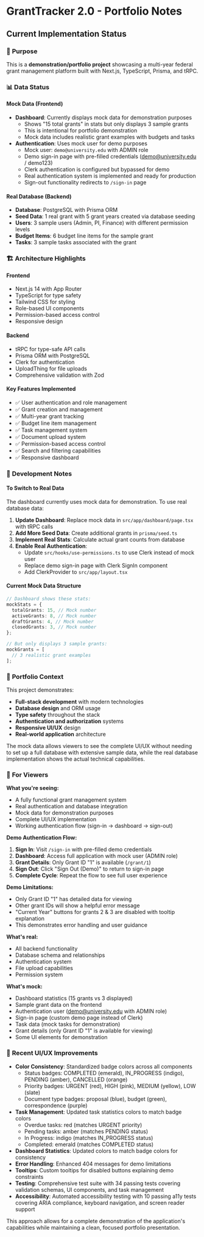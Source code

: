 # GrantTracker 2.0 - Portfolio Notes

## Current Implementation Status

### 🎯 **Purpose**

This is a **demonstration/portfolio project** showcasing a multi-year federal grant management platform built with Next.js, TypeScript, Prisma, and tRPC.

### 📊 **Data Status**

#### **Mock Data (Frontend)**

- **Dashboard**: Currently displays mock data for demonstration purposes
  - Shows "15 total grants" in stats but only displays 3 sample grants
  - This is intentional for portfolio demonstration
  - Mock data includes realistic grant examples with budgets and tasks
- **Authentication**: Uses mock user for demo purposes
  - Mock user: `demo@university.edu` with ADMIN role
  - Demo sign-in page with pre-filled credentials (demo@university.edu / demo123)
  - Clerk authentication is configured but bypassed for demo
  - Real authentication system is implemented and ready for production
  - Sign-out functionality redirects to `/sign-in` page

#### **Real Database (Backend)**

- **Database**: PostgreSQL with Prisma ORM
- **Seed Data**: 1 real grant with 5 grant years created via database seeding
- **Users**: 3 sample users (Admin, PI, Finance) with different permission levels
- **Budget Items**: 6 budget line items for the sample grant
- **Tasks**: 3 sample tasks associated with the grant

### 🏗️ **Architecture Highlights**

#### **Frontend**

- Next.js 14 with App Router
- TypeScript for type safety
- Tailwind CSS for styling
- Role-based UI components
- Permission-based access control
- Responsive design

#### **Backend**

- tRPC for type-safe API calls
- Prisma ORM with PostgreSQL
- Clerk for authentication
- UploadThing for file uploads
- Comprehensive validation with Zod

#### **Key Features Implemented**

- ✅ User authentication and role management
- ✅ Grant creation and management
- ✅ Multi-year grant tracking
- ✅ Budget line item management
- ✅ Task management system
- ✅ Document upload system
- ✅ Permission-based access control
- ✅ Search and filtering capabilities
- ✅ Responsive dashboard

### 🔧 **Development Notes**

#### **To Switch to Real Data**

The dashboard currently uses mock data for demonstration. To use real database data:

1. **Update Dashboard**: Replace mock data in `src/app/dashboard/page.tsx` with tRPC calls
2. **Add More Seed Data**: Create additional grants in `prisma/seed.ts`
3. **Implement Real Stats**: Calculate actual grant counts from database
4. **Enable Real Authentication**:
   - Update `src/hooks/use-permissions.ts` to use Clerk instead of mock user
   - Replace demo sign-in page with Clerk SignIn component
   - Add ClerkProvider to `src/app/layout.tsx`

#### **Current Mock Data Structure**

```typescript
// Dashboard shows these stats:
mockStats = {
  totalGrants: 15, // Mock number
  activeGrants: 8, // Mock number
  draftGrants: 4, // Mock number
  closedGrants: 3, // Mock number
};

// But only displays 3 sample grants:
mockGrants = [
  // 3 realistic grant examples
];
```

### 🚀 **Portfolio Context**

This project demonstrates:

- **Full-stack development** with modern technologies
- **Database design** and ORM usage
- **Type safety** throughout the stack
- **Authentication and authorization** systems
- **Responsive UI/UX** design
- **Real-world application** architecture

The mock data allows viewers to see the complete UI/UX without needing to set up a full database with extensive sample data, while the real database implementation shows the actual technical capabilities.

### 📝 **For Viewers**

**What you're seeing:**

- A fully functional grant management system
- Real authentication and database integration
- Mock data for demonstration purposes
- Complete UI/UX implementation
- Working authentication flow (sign-in → dashboard → sign-out)

**Demo Authentication Flow:**

1. **Sign In**: Visit `/sign-in` with pre-filled demo credentials
2. **Dashboard**: Access full application with mock user (ADMIN role)
3. **Grant Details**: Only Grant ID "1" is available (`/grant/1`)
4. **Sign Out**: Click "Sign Out (Demo)" to return to sign-in page
5. **Complete Cycle**: Repeat the flow to see full user experience

**Demo Limitations:**

- Only Grant ID "1" has detailed data for viewing
- Other grant IDs will show a helpful error message
- "Current Year" buttons for grants 2 & 3 are disabled with tooltip explanation
- This demonstrates error handling and user guidance

**What's real:**

- All backend functionality
- Database schema and relationships
- Authentication system
- File upload capabilities
- Permission system

**What's mock:**

- Dashboard statistics (15 grants vs 3 displayed)
- Sample grant data on the frontend
- Authentication user (demo@university.edu with ADMIN role)
- Sign-in page (custom demo page instead of Clerk)
- Task data (mock tasks for demonstration)
- Grant details (only Grant ID "1" is available for viewing)
- Some UI elements for demonstration

### 🎨 **Recent UI/UX Improvements**

- **Color Consistency**: Standardized badge colors across all components
  - Status badges: COMPLETED (emerald), IN_PROGRESS (indigo), PENDING (amber), CANCELLED (orange)
  - Priority badges: URGENT (red), HIGH (pink), MEDIUM (yellow), LOW (slate)
  - Document type badges: proposal (blue), budget (green), correspondence (purple)
- **Task Management**: Updated task statistics colors to match badge colors
  - Overdue tasks: red (matches URGENT priority)
  - Pending tasks: amber (matches PENDING status)
  - In Progress: indigo (matches IN_PROGRESS status)
  - Completed: emerald (matches COMPLETED status)
- **Dashboard Statistics**: Updated colors to match badge colors for consistency
- **Error Handling**: Enhanced 404 messages for demo limitations
- **Tooltips**: Custom tooltips for disabled buttons explaining demo constraints
- **Testing**: Comprehensive test suite with 34 passing tests covering validation schemas, UI components, and task management
- **Accessibility**: Automated accessibility testing with 10 passing a11y tests covering ARIA compliance, keyboard navigation, and screen reader support

This approach allows for a complete demonstration of the application's capabilities while maintaining a clean, focused portfolio presentation.
